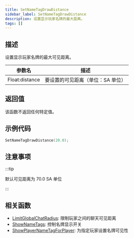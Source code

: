 ```yaml
---
title: SetNameTagDrawDistance
sidebar_label: SetNameTagDrawDistance
description: 设置显示玩家名牌的最大距离。
tags: []
---
```


## 描述

设置显示玩家名牌的最大可见距离。

| 参数名         | 描述                              |
| -------------- | --------------------------------- |
| Float:distance | 要设置的可见距离（单位：SA 单位） |

## 返回值

该函数不返回任何特定值。

## 示例代码

```c
SetNameTagDrawDistance(20.0);
```

## 注意事项

:::tip

默认可见距离为 70.0 SA 单位

:::

## 相关函数

- [LimitGlobalChatRadius](LimitGlobalChatRadius): 限制玩家之间的聊天可见距离
- [ShowNameTags](ShowNameTags): 控制名牌显示开关
- [ShowPlayerNameTagForPlayer](ShowPlayerNameTagForPlayer): 为指定玩家设置名牌可见性
